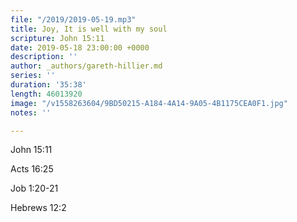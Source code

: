 ```yaml
---
file: "/2019/2019-05-19.mp3"
title: Joy, It is well with my soul
scripture: John 15:11
date: 2019-05-18 23:00:00 +0000
description: ''
author: _authors/gareth-hillier.md
series: ''
duration: '35:38'
length: 46013920
image: "/v1558263604/9BD50215-A184-4A14-9A05-4B1175CEA0F1.jpg"
notes: ''

---
```

John 15:11

Acts 16:25

Job 1:20-21

Hebrews 12:2